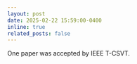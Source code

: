 ```yaml
---
layout: post
date: 2025-02-22 15:59:00-0400
inline: true
related_posts: false
---
```


One paper was accepted by IEEE T-CSVT.